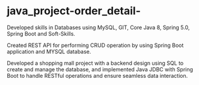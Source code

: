 # java_project-order_detail- 
Developed skills in Databases using MySQL, GIT, Core Java 8, Spring
5.0, Spring Boot and Soft-Skills.

Created REST API for performing CRUD operation by using Spring
Boot application and MYSQL database.

Developed a shopping mall project with a backend design using SQL
to create and manage the database, and implemented Java JDBC
with Spring Boot to handle RESTful operations and ensure seamless
data interaction.
